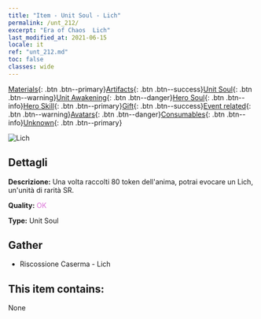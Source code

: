 ```yaml
---
title: "Item - Unit Soul - Lich"
permalink: /unt_212/
excerpt: "Era of Chaos  Lich"
last_modified_at: 2021-06-15
locale: it
ref: "unt_212.md"
toc: false
classes: wide
---
```

 [Materials](/ItemsIT/){: .btn .btn--primary}[Artifacts](/ItemsIT/Artifacts/){: .btn .btn--success}[Unit Soul](/ItemsIT/UnitSoul/){: .btn .btn--warning}[Unit Awakening](/ItemsIT/UnitAwakening/){: .btn .btn--danger}[Hero Soul](/ItemsIT/HeroSoul/){: .btn .btn--info}[Hero Skill](/ItemsIT/HeroSkill/){: .btn .btn--primary}[Gift](/ItemsIT/Gift/){: .btn .btn--success}[Event related](/ItemsIT/Events/){: .btn .btn--warning}[Avatars](/ItemsIT/Avatars/){: .btn .btn--danger}[Consumables](/ItemsIT/Consumables/){: .btn .btn--info}[Unknown](/ItemsIT/Unknown/){: .btn .btn--primary}

 ![Lich](/images/u/ti_wuyao.jpg)

## Dettagli
 **Descrizione:** Una volta raccolti 80 token dell'anima, potrai evocare un Lich, un'unità di rarità SR.

 **Quality:** <span style="color: #DA70D6">OK</span>

 **Type:** Unit Soul

## Gather

*    Riscossione Caserma - Lich 

## This item contains:

  None

